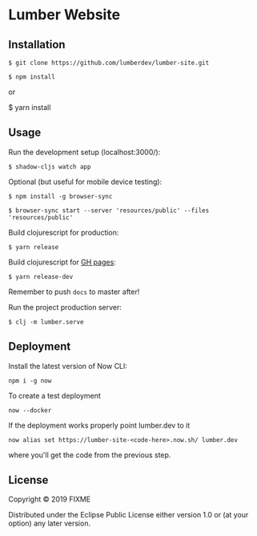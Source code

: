 # Lumber Website

## Installation

    $ git clone https://github.com/lumberdev/lumber-site.git

    $ npm install

or

\$ yarn install

## Usage

Run the development setup (localhost:3000/):

    $ shadow-cljs watch app

Optional (but useful for mobile device testing):

    $ npm install -g browser-sync

    $ browser-sync start --server 'resources/public' --files 'resources/public'

Build clojurescript for production:

    $ yarn release

Build clojurescript for [GH pages](https://lumberdev.github.io/lumber-site/):

    $ yarn release-dev

Remember to push `docs` to master after!

Run the project production server:

    $ clj -m lumber.serve

## Deployment

Install the latest version of Now CLI:

    npm i -g now

To create a test deployment

    now --docker

If the deployment works properly point lumber.dev to it

    now alias set https://lumber-site-<code-here>.now.sh/ lumber.dev

where you'll get the code from the previous step.

## License

Copyright © 2019 FIXME

Distributed under the Eclipse Public License either version 1.0 or (at
your option) any later version.

